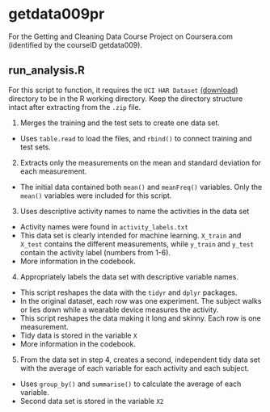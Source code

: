 getdata009pr
============ 

For the Getting and Cleaning Data Course Project on Coursera.com (identified by the courseID getdata009).

run_analysis.R
--------------

For this script to function, it requires the `UCI HAR Dataset` [(download)](https://d396qusza40orc.cloudfront.net/getdata%2Fprojectfiles%2FUCI%20HAR%20Dataset.zip) directory to be in the R working directory. Keep the directory structure intact after extracting from the `.zip` file.

1. Merges the training and the test sets to create one data set.
  * Uses `table.read` to load the files, and `rbind()` to connect training and test sets.
2. Extracts only the measurements on the mean and standard deviation for each measurement.
  * The initial data contained both `mean()`  and `meanFreq()` variables. Only the `mean()` variables were included for this script.
3. Uses descriptive activity names to name the activities in the data set
  * Activity names were found in `activity_labels.txt`
  * This data set is clearly intended for machine learning. `X_train` and `X_test` contains the different measurements, while `y_train` and `y_test` contain the activity label (numbers from 1-6).
  * More information in the codebook.
4. Appropriately labels the data set with descriptive variable names.
  * This script reshapes the data with the `tidyr` and `dplyr` packages.
  * In the original dataset, each row was one experiment. The subject walks or lies down while a wearable device measures the activity. 
  * This script reshapes the data making it long and skinny. Each row is one measurement.
  * Tidy data is stored in the variable `X`
  * More information in the codebook.
5. From the data set in step 4, creates a second, independent tidy data set with the average of each variable for each activity and each subject.
  * Uses `group_by()` and `summarise()` to calculate the average of each variable.
  * Second data set is stored in the variable `X2`
